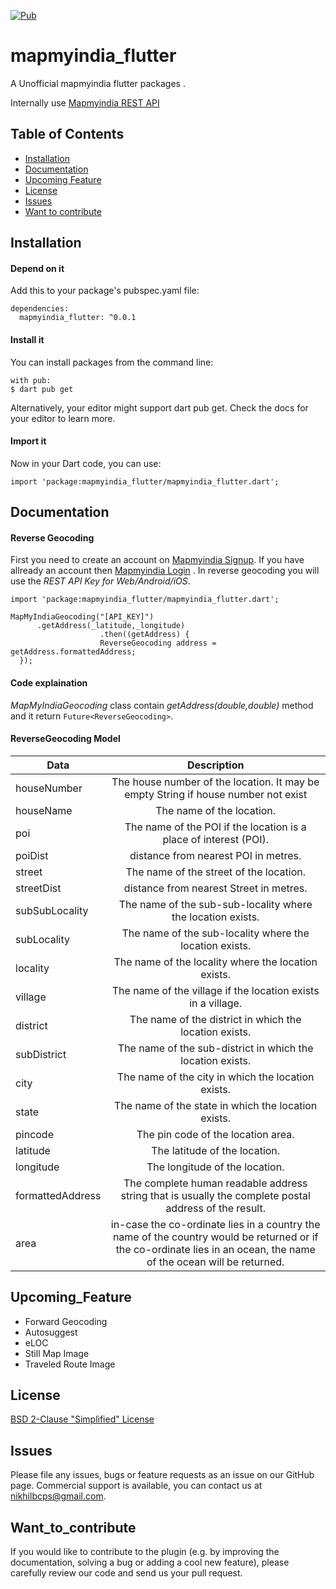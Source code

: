 [![Pub](https://img.shields.io/pub/v/mapmyindia_flutter)](https://pub.dev/packages/mapmyindia_flutter/versions/0.0.1)

# mapmyindia_flutter

A Unofficial mapmyindia flutter packages .

Internally use [Mapmyindia REST API](https://www.mapmyindia.com/api/advanced-maps/doc/autosuggest-api) 

## Table of Contents
- [Installation](#installation)
- [Documentation](#documentation)
- [Upcoming Feature](#upcoming_feature)
- [License](#license)
- [Issues](#issues)
- [Want to contribute](#want_to_contribute)

## Installation

 #### Depend on it
 Add this to your package's pubspec.yaml file:
```
dependencies:
  mapmyindia_flutter: ^0.0.1
```
#### Install it
You can install packages from the command line:
```
with pub:
$ dart pub get
```
Alternatively, your editor might support dart pub get. Check the docs for your editor to learn more.

#### Import it
Now in your Dart code, you can use:
```
import 'package:mapmyindia_flutter/mapmyindia_flutter.dart';
```
## Documentation

#### Reverse Geocoding 
  
 First you need to create an account on [Mapmyindia Signup](https://www.mapmyindia.com/api/signup). If you have allready an account then  [Mapmyindia Login](https://www.mapmyindia.com/api/login) . In reverse geocoding you will use the *REST API Key for Web/Android/iOS*.

  ```
  import 'package:mapmyindia_flutter/mapmyindia_flutter.dart';
  
  MapMyIndiaGeocoding("[API_KEY]")
        .getAddress(_latitude,_longitude)
                      .then((getAddress) {
                      ReverseGeocoding address = getAddress.formattedAddress;            
    });
  ```
  #### Code explaination
  
  *MapMyIndiaGeocoding* class contain *getAddress(double,double)* method and it return ```Future<ReverseGeocoding>```.
  
  #### ReverseGeocoding Model 
    
|     Data      |  Description  |
| ------------- |:----------------------------------------------------------------------------------:|
| houseNumber   | The house number of the location. It may be empty String if house number not exist | 
| houseName     | The name of the location.    |  
| poi           | The name of the POI if the location is a place of interest (POI).     | 
| poiDist       | distance from nearest POI in metres.                                   |
| street        | The name of the street of the location.                                |
| streetDist    | distance from nearest Street in metres.                                |
| subSubLocality | The name of the sub-sub-locality where the location exists.            |
| subLocality   | The name of the sub-locality where the location exists.                |
| locality      | The name of the locality where the location exists.                    |
| village       | The name of the village if the location exists in a village.          |
| district      |  The name of the district in which the location exists.              |
| subDistrict   | The name of the sub-district in which the location exists.           |
|  city         | The name of the city in which the location exists.                   |
|  state        |The name of the state in which the location exists.                   |
| pincode       | The pin code of the location area.                                   |
| latitude      |  The latitude of the location.                                       |
|longitude      | The longitude of the location.                                       |
|formattedAddress |  The complete human readable address string that is usually the complete postal address of the result. |
|area     | in-case the co-ordinate lies in a country the name of the country would be returned or if the co-ordinate lies in an ocean, the name of the ocean will be returned.|
  
## Upcoming_Feature

- Forward Geocoding
- Autosuggest 
- eLOC
- Still Map Image
- Traveled Route Image

## License 

[BSD 2-Clause "Simplified" License](https://github.com/nikhiladmin/mapmyindia-flutter/blob/master/LICENSE)

## Issues
Please file any issues, bugs or feature requests as an issue on our GitHub page. Commercial support is available, you can contact us at nikhilbcps@gmail.com.

## Want_to_contribute
If you would like to contribute to the plugin (e.g. by improving the documentation, solving a bug or adding a cool new feature), please carefully review our code and send us your pull request.


  
